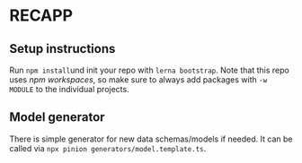 # RECAPP

## Setup instructions

Run `npm install`und init your repo with `lerna bootstrap`. Note that this repo uses _npm workspaces_, so make sure to always add packages with `-w MODULE` to the individual projects.

## Model generator

There is simple generator for new data schemas/models if needed. It can be called via `npx pinion generators/model.template.ts`.
